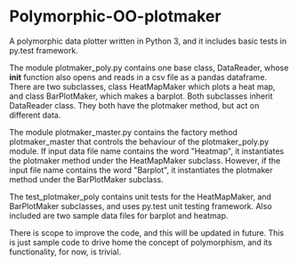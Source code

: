 # Polymorphic-OO-plotmaker
A polymorphic data plotter written in Python 3, and it includes basic tests in py.test framework.

The module plotmaker_poly.py contains one base class, DataReader, whose __init__ function also opens and reads in a csv file as a pandas dataframe. There are two subclasses, class HeatMapMaker which plots a heat map, and class BarPlotMaker, which makes a barplot. Both subclasses inherit DataReader class. They both have the plotmaker method, but act on different data.

The module plotmaker_master.py contains the factory method plotmaker_master that controls the behaviour of the plotmaker_poly.py module. If input data file name contains the word "Heatmap", it instantiates the plotmaker method under the HeatMapMaker subclass. However, if the input file name contains the word "Barplot", it instantiates the plotmaker method under the BarPlotMaker subclass.

The test_plotmaker_poly contains unit tests for the HeatMapMaker, and BarPlotMaker subclasses, and uses py.test unit testing framework. Also included are two sample data files for barplot and heatmap.

There is scope to improve the code, and this will be updated in future. This is just sample code to drive home the concept of polymorphism, and its functionality, for now, is trivial. 
